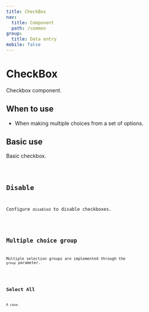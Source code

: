 ```yaml
---
title: CheckBox
nav:
  title: Component
  path: /common
group:
  title: Data entry
mobile: false
---
```


# CheckBox

Checkbox component.

## When to use

- When making multiple choices from a set of options.

## Basic use

Basic checkbox.

<code src="./demos/index1.tsx" />

## Disable

Configure `disabled` to disable checkboxes.

<code src="./demos/index2.tsx" />

## Multiple choice group

Multiple selection groups are implemented through the `group` parameter.

<code src="./demos/index3.tsx" />

## Select All

A case.

<code src="./demos/index4.tsx" />

<API />
